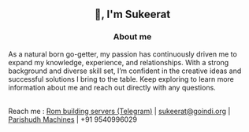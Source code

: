 <h2 align="center">👋, I'm Sukeerat</h2>
<h3 align="center" >About me</h3>

As a natural born go-getter, my passion has continuously driven me to expand my knowledge, experience, and relationships. With a strong background and diverse skill set, I’m confident in the creative ideas and successful solutions I bring to the table. Keep exploring to learn more information about me and reach out directly with any questions.
<br><br>

Reach me :  [Rom building servers (Telegram)](https://t.me/sukeeratsg/68)  | sukeerat@goindi.org | [Parishudh Machines](goindi.org) | +91 9540996029
